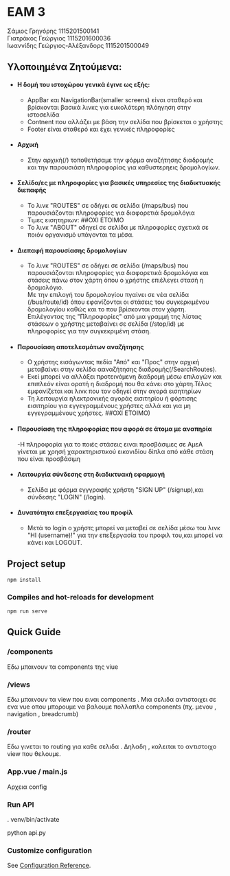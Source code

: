 # EAM 3
Σάμιος Γρηγόρης 1115201500141<br />
Γιατράκος  Γεώργιος 1115201600036<br /> 
Ιωαννίδης Γεώργιος-Αλέξανδορς 1115201500049

## Υλοποιημένα Ζητούμενα:
- #### Η δομή του ιστοχώρου γενικά  έγινε ως εξής:
    - AppBar και NavigationBar(smaller screens) είναι σταθερό και βρίσκονται βασικά λινκς για ευκολότερη πλόηγηση στην ιστοσελίδα
    - Contnent που αλλάζει με βάση την σελίδα που βρίσκεται ο χρήστης
    - Footer είναι σταθερό και έχει γενικές πληροφορίες 

- #### Αρχική
    - Στην αρχική(/) τοποθετήσαμε την φόρμα αναζήτησης διαδρομής και την παρουσιάση πληροφορίας για καθυστερηεις δρομολογίων.
    
- #### Σελίδα/ες με πληροφορίες για βασικές υπηρεσίες της διαδικτυακής διεπαφής
    - Το λινκ "ROUTES" σε οδήγει σε σελίδα (/maps/bus) που παρουσιάζονται πληροφορίες για διαφορετιά δρομολόγια
    - Τιμες εισητηριων: 
    ##ΟΧΙ ΕΤΟΙΜΟ 
    - Το λινκ "ABOUT" οδηγεί σε σελίδα με πληροφορίες σχετικά σε ποιόν οργανισμό υπάγονται τα μέσα.
- #### Διεπαφή παρουσίασης δρομολογίων   
    - Το λινκ "ROUTES" σε οδήγει σε σελίδα (/maps/bus) που παρουσιάζονται πληροφορίες για διαφορετικά δρομολόγια και στάσεις πάνω στον χάρτη όπου ο χρήστης επιέλεγει στασή η δρομολόγιο.<br/>
    Με την επιλογή του δρομολογίου πγαίνει σε νέα σελίδα (/bus/route/id) όπου εφανίζονται οι στάσεις του συγκερκιμένου δρομολογίου καθώς και το που βρίσκονται στον χάρτη.<br/>
     Επιλέγοντας της "Πληροφορίες" από μια γραμμή της λίστας στάσεων ο χρήστης μεταβαίνει σε σελίδα (/stop/id) με πληροφορίες για την συγκεκριμένη στάση. 
- #### Παρουσίαση αποτελεσμάτων αναζήτησης
    - Ο χρήστης εισάγωντας πεδία "Από" και "Προς" στην αρχική  μεταβαίνει στην σελίδα ααναζήτησης διαδρομής(/SearchRoutes).<br/>
    - Εκεί μπορεί να αλλάξει προτεινόμενη διαδρομή μέσω επιλογών και επιπλεόν είναι ορατή η διαδρομή που θα κάνει στο χάρτη.Τέλος εμφανίζεται και λινκ που τον οδηγεί στην αγορά εισητηρίων
    - Τη λειτουργία ηλεκτρονικής αγοράς εισιτηρίου ή φόρτισης εισιτηρίου για εγγεγραμμένους
      χρήστες αλλά και για μη εγγεγραμμένους χρήστες.
      ##ΟΧΙ ΕΤΟΙΜΟ)
- #### Παρουσίαση της πληροφορίας που αφορά σε άτομα με αναπηρία
    -Η πληροφορία για το ποιές στάσεις ειναι προσβάσιμες σε ΑμεΑ  γίνεται με χρησή χαρακτηριστικού εικονιδίου δίπλα από κάθε στάση που είναι προσβάσιμη
- #### Λειτουργία σύνδεσης στη διαδικτυακή εφαρμογή
    - Σελίδα με φόρμα εγγγραφής χρήστη "SIGN UP" (/signup),και σύνδεσης "LOGIN" (/login).
- #### Δυνατότητα επεξεργασίας του προφίλ
    - Μετά το login ο χρήστς μπορεί να μεταβεί σε σελίδα μέσω του λινκ "HI (username)!" για την επεξεργασία του προφιλ του,και μπορεί να κάνει και LOGOUT.  

## Project setup
```
npm install
```

### Compiles and hot-reloads for development
```
npm run serve
```

## Quick Guide

### /components

Εδω μπαινουν τα components της viue

### /views

Εδω μπαινουν τα view που ειναι components . Μια σελιδα αντιστοιχει σε ενα vue
οπου μπορουμε να βαλουμε πολλαπλα components (πχ. μενου , navigation , breadcrumb)

### /router

Εδω γινεται το routing για καθε σελιδα . Δηλαδη , καλειται το αντιστοιχο view που θελουμε.

### App.vue / main.js

Αρχεια config

### Run API
. venv/bin/activate

python api.py


### Customize configuration
See [Configuration Reference](https://cli.vuejs.org/config/).

